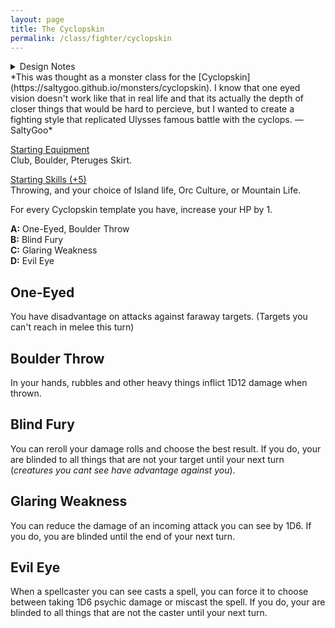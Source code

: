 ```yaml
---
layout: page
title: The Cyclopskin
permalink: /class/fighter/cyclopskin
---
```


<details markdown="1">
<summary>Design Notes</summary>
</details>
*This was thought as a monster class for the [Cyclopskin](https://saltygoo.github.io/monsters/cyclopskin). I know that one eyed vision doesn't work like that in real life and that its actually the depth of closer things that would be hard to percieve, but I wanted to create a fighting style that replicated Ulysses famous battle with the cyclops. — SaltyGoo* 
</details>

<ins>Starting Equipment</ins><br>
Club, Boulder, Pteruges Skirt. 

<ins>Starting Skills (+5)</ins><br>
Throwing, and your choice of Island life, Orc Culture, or Mountain Life.

For every Cyclopskin template you have, increase your HP by 1.

**A:** One-Eyed, Boulder Throw<br>
**B:** Blind Fury<br>
**C:** Glaring Weakness<br>
**D:** Evil Eye<br>

## One-Eyed
You have disadvantage on attacks against faraway targets. (Targets you can't reach in melee this turn)

## Boulder Throw
In your hands, rubbles and other heavy things inflict 1D12 damage when thrown.

## Blind Fury
You can reroll your damage rolls and choose the best result. If you do, your are blinded to all things that are not your target until your next turn (*creatures you cant see have advantage against you*).

## Glaring Weakness
You can reduce the damage of an incoming attack you can see by 1D6. If you do, you are blinded until the end of your next turn.

## Evil Eye
When a spellcaster you can see casts a spell, you can force it to choose between taking 1D6 psychic damage or miscast the spell. If you do, your are blinded to all things that are not the caster until your next turn.
